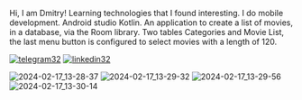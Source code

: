 Hi, I am Dmitry! Learning technologies that I found interesting.
I do mobile development. Android studio Kotlin. An application to create a list of movies, in a database, via the Room library.
Two tables Categories and Movie List, the last menu button is configured to select movies with a length of 120.

[![telegram32](https://github.com/Avdors/StoreBDandRoom/assets/99538385/ffb92fd5-a7d9-48cb-bf3e-2289171d48aa)](https://t.me/Avdors)
[![linkedin32](https://github.com/Avdors/StoreBDandRoom/assets/99538385/730aafa0-6543-4b95-9362-e8524c8f35ec)](https://www.linkedin.com/in/dmitrii-v-856187268/)

![2024-02-17_13-28-37](https://github.com/Avdors/FilmApp/assets/99538385/416793ec-0b4b-4fef-bde6-7341379dfd26)
![2024-02-17_13-29-32](https://github.com/Avdors/FilmApp/assets/99538385/b68d7154-3bd4-49fc-b9ed-a2db181c4d87)
![2024-02-17_13-29-56](https://github.com/Avdors/FilmApp/assets/99538385/c9722e18-174d-4c38-bbe7-15381979b50d)
![2024-02-17_13-30-14](https://github.com/Avdors/FilmApp/assets/99538385/f3f9a27d-82bf-4a9d-933e-c3e2779e9a3c)





